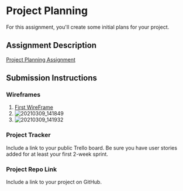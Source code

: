 


# Project Planning
For this assignment, you'll create some initial plans for your project.

## Assignment Description
[Project Planning Assignment](https://education.launchcode.org/liftoff/modules/assignments/project-planning)

## Submission Instructions

### Wireframes

1. [First WireFrame](https://user-images.githubusercontent.com/72531065/110730424-09b12e80-81e6-11eb-87c8-5a125205a406.jpg)
2. ![20210309_141849](https://user-images.githubusercontent.com/72531065/110730426-0a49c500-81e6-11eb-8d77-eb8c3c2128c3.jpg)
3. ![20210309_141932](https://user-images.githubusercontent.com/72531065/110730427-0a49c500-81e6-11eb-87bc-53ffbf3cbc1a.jpg)

### Project Tracker

Include a link to your public Trello board. Be sure you have user stories added for at least your first 2-week sprint.

### Project Repo Link

Include a link to your project on GitHub.
